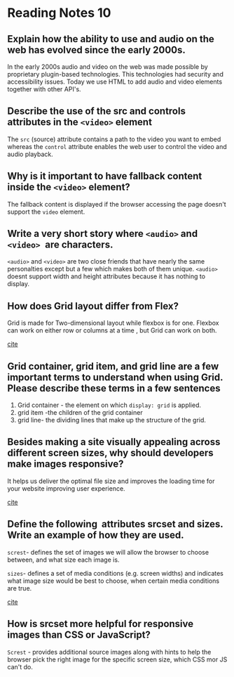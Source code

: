 # Reading Notes 10

## Explain how the ability to use   and audio on the web has evolved since the early 2000s.

In the early 2000s audio and video on the web was made possible by proprietary plugin-based technologies. This technologies had  security and accessibility issues. Today we use HTML to add audio and video elements together with other API's.

## Describe the use of the src and controls attributes in the `<video>` element

The `src` (source) attribute contains a path to the video you want to embed whereas the `control` attribute enables the web user to control the video and audio playback.

## Why is it important to have fallback content inside the `<video>` element?

The fallback content is displayed if the browser accessing the page doesn't support the `video` element.


## Write a very short story where `<audio>` and `<video> `are characters.
`<audio>` and `<video>` are two close friends that have nearly the same personalties except but a few which makes both of them unique. `<audio>`
 doesnt support width and height attributes because it has nothing to display.

## How does Grid layout differ from Flex?

Grid is made for Two-dimensional layout while flexbox is for one. Flexbox can work on either row or columns at a time , but Grid can work on both.

[cite](https://www.geeksforgeeks.org/comparison-between-css-grid-css-flexbox/#:~:text=Grid%20is%20made%20for%20two,in%20this%20type%20of%20scenario.)

## Grid container, grid item, and grid line are a few important terms to understand when using Grid. Please describe these terms in a few sentences

1. Grid container - the element on which `display: grid` is applied.
2. grid item -the children of the grid container
3. grid line- the dividing lines that make up the structure of the grid.

## Besides making a site visually appealing across different screen sizes, why should developers make images responsive?

It helps us deliver the optimal file size and improves the loading time for your website improving user experience.

[cite](https://www.lab21.gr/blog/use-responsive-images/#:~:text=Having%20responsive%20images%20is%20important,for%20creating%20a%20responsive%20image.)

## Define the following <img> attributes srcset and sizes. Write an example of how they are used.

`screst`- defines the set of images we will allow the browser to choose between, and what size each image is.

`sizes`- defines a set of media conditions (e.g. screen widths) and indicates what image size would be best to choose, when certain media conditions are true.

[cite](https://developer.mozilla.org/en-US/docs/Learn/HTML/Multimedia_and_embedding/Responsive_images)

## How is srcset more helpful for responsive images than CSS or JavaScript?

`Screst` - provides additional source images along with hints to help the browser pick the right image for the specific screen size, which CSS mor JS can't do.
